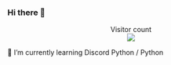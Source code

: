 ### Hi there 👋
<p align="center"> 
  Visitor count<br>
  <img src="https://profile-counter.glitch.me/FishgoKachow/count.svg" />
</p>


🌱 I’m currently learning Discord Python / Python

<!--
**FishgoKachow/FishgoKachow** is a ✨ _special_ ✨ repository because its `README.md` (this file) appears on your GitHub profile.

Here are some ideas to get you started:

- 🔭 I’m currently working on ...
- 🌱 I’m currently learning ...
- 👯 I’m looking to collaborate on ...
- 🤔 I’m looking for help with ...
- 💬 Ask me about ...
- 📫 How to reach me: ...
- 😄 Pronouns: ...
- ⚡ Fun fact: ...
-->
